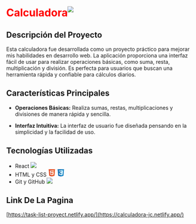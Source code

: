 # <span style="color:red;display:flex;">Calculadora <img src="https://cdn4.iconfinder.com/data/icons/logos-3/600/React.js_logo-512.png" style="width:45px;"></img></span>

## Descripción del Proyecto

Esta calculadora fue desarrollada como un proyecto práctico para mejorar mis habilidades en desarrollo web. La aplicación proporciona una interfaz fácil de usar para realizar operaciones básicas, como suma, resta, multiplicación y división. Es perfecta para usuarios que buscan una herramienta rápida y confiable para cálculos diarios.

## Características Principales

- **Operaciones Básicas:** Realiza sumas, restas, multiplicaciones y divisiones de manera rápida y sencilla.

- **Interfaz Intuitiva:** La interfaz de usuario fue diseñada pensando en la simplicidad y la facilidad de uso.

## Tecnologías Utilizadas

- React <img src="https://cdn4.iconfinder.com/data/icons/logos-3/600/React.js_logo-512.png" style="width:23px;">
- HTML y CSS <img src="https://github.com/devicons/devicon/blob/master/icons/html5/html5-original.svg" alt="" width="20px"> <img src="https://github.com/devicons/devicon/blob/master/icons/css3/css3-original.svg" alt="" width="20px">
- Git y GitHub <img src="https://git-scm.com/images/logos/downloads/Git-Icon-1788C.png" style="width:23px;">

## Link De La Pagina

[https://task-list-proyect.netlify.app/](https://calculadora-jc.netlify.app/)
